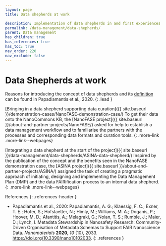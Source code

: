 ```yaml
---
layout: page
title: Data shepherds at work

description: Implementation of data shepherds in and first experiences from EU projects 
permalink: /data-management/data-shepherds/
parent: Data management
has_children: true
has_references: true
has_toc: true
nav_order: 220
nav_exclude: false
---
```


# Data Shepherds at work

Reasons for introducing the concept of data shepherds and its [definition]({{site.baseurl}}/data-management/roles/) can be found in Papadiamantis et al., 2020.
{: .lead }

[Bringing in a data shepherd supporting data curation]({{ site.baseurl }}/demonstration-cases/NanoFASE-demonstration-case/)
To get their data onto the NanoCommons KB, the [NanoFASE project]({{ site.baseurl }}/about-and-partner-projects/NanoFASE/) asked for help to establish a data management workflow and to familiarise the partners with the processes and corresponding data formats and curation tools.
{: .more-link .more-link--webpages}

[Integrating a data shepherd at the start of the project]({{ site.baseurl }}/data-management/data-shepherds/ASINA-data-shepherd/)
Inspired by the publication of the concept and the benefits seen in the NanoFASE demonstration case, the [ASINA project]({{ site.baseurl }}/about-and-partner-projects/ASINA/) assigned the task of creating a pragmatic approach of initiating, designing and implementing the Data Management Plan (DMP) and the data FAIRification process to an internal data shepherd.
{: .more-link .more-link--webpages}

References
{: .references-header }
- Papadiamantis et al., 2020: Papadiamantis, A. G.; Klaessig, F. C.; Exner, T. E.; Hofer, S.; Hofstaetter, N.; Himly, M.; Williams, M. A.; Doganis, P.; Hoover, M. D.; Afantitis, A.; Melagraki, G.; Nolan, T. S.; Rumble, J.; Maier, D.; Lynch, I. Metadata Stewardship in Nanosafety Research: Community-Driven Organisation of Metadata Schemas to Support FAIR Nanoscience Data. <i>Nanomaterials</i> <b>2020</b>, <i>10</i> (10), 2033. <a href="https://doi.org/10.3390/nano10102033">https://doi.org/10.3390/nano10102033</a>.
{: .references }
